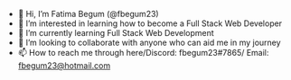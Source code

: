 - 👋 Hi, I’m Fatima Begum (@fbegum23)
- 👀 I’m interested in learning how to become a Full Stack Web Developer
- 🌱 I’m currently learning Full Stack Web Development
- 💞️ I’m looking to collaborate with anyone who can aid me in my journey 
- 📫 How to reach me through here/Discord: fbegum23#7865/ Email: fbegum23@hotmail.com

<!---
fbegum23/fbegum23 is a ✨ special ✨ repository because its `README.md` (this file) appears on your GitHub profile.
You can click the Preview link to take a look at your changes.
--->
